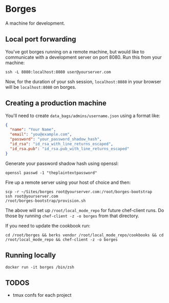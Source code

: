 # Borges

A machine for development.

## Local port forwarding

You've got borges running on a remote machine, but would like to
communicate with a development server on port 8080. Run this from your
machine:

    ssh -L 8080:localhost:8080 user@yourserver.com

Now, for the duration of your ssh session, `localhost:8080` in your
browser will be `localhost:8080` on borges.

## Creating a production machine

You'll need to create `data_bags/admins/username.json` using a format
like:

```json
{
  "name": "Your Name",
  "email": "you@example.com",
  "password": "your_password_shadow_hash",
  "id_rsa": "id_rsa_with_line_returns_escaped",
  "id_rsa.pub": "id_rsa.pub_with_line_returns_escaped"
}
```

Generate your password shadow hash using openssl:

    openssl passwd -1 "theplaintextpassword"

Fire up a remote server using your host of choice and then:

```
scp -r ~/Sites/borges root@yourserver.com:/root/borges-bootstrap
ssh root@yourserver.com
/root/borges-bootstrap/provision.sh
```

The above will set up `/root/local_mode_repo` for future chef-client
runs. Do those by running `chef-client -z -o borges` from that
directory.

If you need to update the cookbook run:

    cd /root/borges && berks vendor /root/local_mode_repo/cookbooks && cd /root/local_mode_repo && chef-client -z -o borges

## Running locally

    docker run -it borges /bin/zsh

## TODOS

- tmux confs for each project


